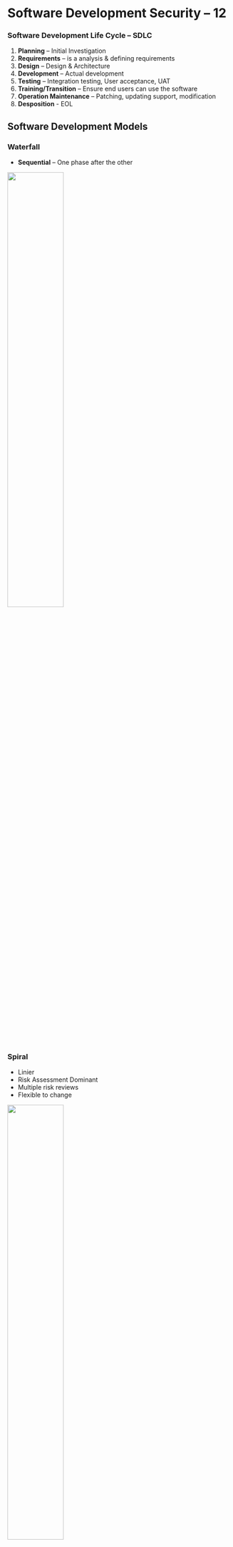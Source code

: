 # Software Development Security – 12


### Software Development Life Cycle – SDLC
1.	**Planning** – Initial Investigation
2.	**Requirements** – is a analysis & defining requirements
3.	**Design** – Design & Architecture
4.	**Development** – Actual development
5.	**Testing** – Integration testing, User acceptance, UAT
6.	**Training/Transition** – Ensure end users can use the software
7.	**Operation Maintenance** – Patching, updating support, modification
8.	**Desposition** - EOL

## Software Development Models

### Waterfall

- **Sequential** – One phase after the other

<img src="https://miro.medium.com/max/1750/0*aD7UeMSSQ-aEJYBN" width="50%">
          
### Spiral

-	Linier
-	Risk Assessment Dominant 
-	Multiple risk reviews
-	Flexible to change

<img src="https://electricalfundablog.com/wp-content/uploads/2018/09/Spiral-Software-Development-Model_thumb.png" width="50%">

### Agile

-	Iterative & Incremental
-	Flexible to change 
-	Less document centric
-	Work broken into sprints
-	Based on 12 principles 

<img src="https://cdn2.velvetech.com/wp-content/uploads/2019/08/agile-software-development.jpg" width="50%">

### RAD – Rapid Application Development

-	Relies on building prototypes
-	No planed phases
-	Rapid deployment of finished products
-	5 phases

1.	Business modelling
2.	Data modelling
3.	Process modelling
4.	Application modelling
5.	Testing/turnover

<img src="https://www.w3schools.in//wp-content/uploads/2019/03/SDLC-RAD-Model.png" width="50%">

### OWASP top proactive controls
-	Parameterized query’s
-	Encode data
-	Validate all inputs
-	Implement Identity & authentication controls
-	Implement Appropriate Access Controls
-	Protect Data
-	Implement Logging & Intrusion Detection
-	Leverage Security Frameworks & Library’s
-	Error & Exception Handling 

### SANS to 25 
-	Divided into 3 areas
1.	Insecure Interaction Between Components 
2.	Risky Resources Management
3.	Porous Defences 

### Application Testing 
1.	Scanning Tools & Vulnerability scans
2.	Manual penetration test
3.	Code reviews (static)

### Information Security and the SDLC
1.	**Feasibility** - Security will participate in the assessment
2.	**Analysis & Requirements** - Security Requirements
3.	**Design** - Include Security Architecture 
4.	**Development** - Secure testing, code reviews
5.	**Testing & Integration** - Vulnerability testing , additional code review
6.	**Training & Transition** - Security posture 
7.	**Operational Maintenance** -  Patching & upgrades
8.	**Disposition**  - Secure disposal 

